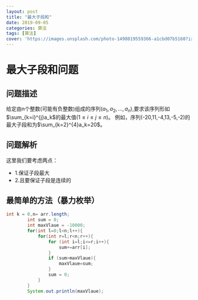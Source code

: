```yaml
---
layout: post
title: "最大子段和"
date: 2019-09-05
categories: 算法
tags: [算法]
cover: 'https://images.unsplash.com/photo-1498019559366-a1cbd07b5160?ixlib=rb-1.2.1&ixid=eyJhcHBfaWQiOjEyMDd9&auto=format&fit=crop&w=500&q=60'
---
```


# 最大子段和问题

## 问题描述
给定由n个整数(可能有负整数)组成的序列($a_1,a_2,...,a_n$),要求该序列形如$\sum_{k=i}^{j}a_k$的最大值($1\leq i \leq j \leq n$)。
 例如，序列(-20,11,-4,13,-5,-2)的最大子段和为$\sum_{k=2}^{4}a_k=20$。

## 问题解析
这里我们要考虑两点：
+ 1.保证子段最大
+ 2.且要保证子段是连续的

## 最简单的方法（暴力枚举）

```java
int k = 0,n= arr.length;
        int sum = 0;
        int maxVlaue = -10000;
        for(int l=0;l<n;l++){
            for(int r=l;r<n;r++){
                for (int i=l;i<=r;i++){
                    sum+=arr[i];
                }
                if (sum>maxVlaue){
                    maxVlaue=sum;
                }
                sum = 0;
            }
        }
        System.out.println(maxVlaue);

```

